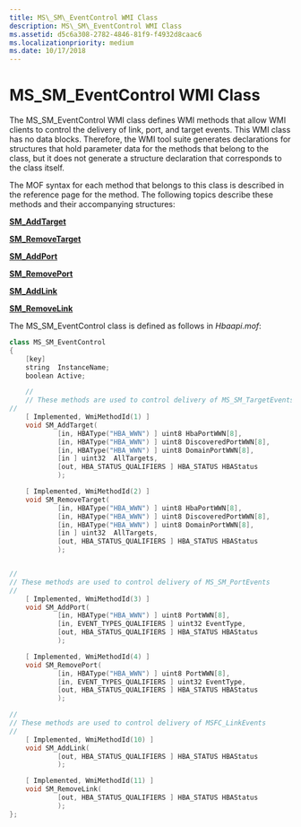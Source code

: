 ```yaml
---
title: MS\_SM\_EventControl WMI Class
description: MS\_SM\_EventControl WMI Class
ms.assetid: d5c6a308-2782-4846-81f9-f4932d8caac6
ms.localizationpriority: medium
ms.date: 10/17/2018
---
```


# MS\_SM\_EventControl WMI Class


The MS\_SM\_EventControl WMI class defines WMI methods that allow WMI clients to control the delivery of link, port, and target events. This WMI class has no data blocks. Therefore, the WMI tool suite generates declarations for structures that hold parameter data for the methods that belong to the class, but it does not generate a structure declaration that corresponds to the class itself.

The MOF syntax for each method that belongs to this class is described in the reference page for the method. The following topics describe these methods and their accompanying structures:

[**SM\_AddTarget**](sm-addtarget.md)

[**SM\_RemoveTarget**](sm-removetarget.md)

[**SM\_AddPort**](sm-addport.md)

[**SM\_RemovePort**](sm-removeport.md)

[**SM\_AddLink**](sm-addlink.md)

[**SM\_RemoveLink**](sm-removelink.md)

The MS\_SM\_EventControl class is defined as follows in *Hbaapi.mof*:

```cpp
class MS_SM_EventControl 
{ 
    [key] 
    string  InstanceName; 
    boolean Active; 

    //
    // These methods are used to control delivery of MS_SM_TargetEvents
//
    [ Implemented, WmiMethodId(1) ]
    void SM_AddTarget(
            [in, HBAType("HBA_WWN") ] uint8 HbaPortWWN[8],
            [in, HBAType("HBA_WWN") ] uint8 DiscoveredPortWWN[8],
            [in, HBAType("HBA_WWN") ] uint8 DomainPortWWN[8],
            [in ] uint32  AllTargets,
            [out, HBA_STATUS_QUALIFIERS ] HBA_STATUS HBAStatus
            );

    [ Implemented, WmiMethodId(2) ]
    void SM_RemoveTarget(
            [in, HBAType("HBA_WWN") ] uint8 HbaPortWWN[8],
            [in, HBAType("HBA_WWN") ] uint8 DiscoveredPortWWN[8],
            [in, HBAType("HBA_WWN") ] uint8 DomainPortWWN[8],
            [in ] uint32  AllTargets,
            [out, HBA_STATUS_QUALIFIERS ] HBA_STATUS HBAStatus
            );


//
// These methods are used to control delivery of MS_SM_PortEvents
//
    [ Implemented, WmiMethodId(3) ]
    void SM_AddPort(
            [in, HBAType("HBA_WWN") ] uint8 PortWWN[8],
            [in, EVENT_TYPES_QUALIFIERS ] uint32 EventType,
            [out, HBA_STATUS_QUALIFIERS ] HBA_STATUS HBAStatus
            );

    [ Implemented, WmiMethodId(4) ]
    void SM_RemovePort(
            [in, HBAType("HBA_WWN") ] uint8 PortWWN[8],
            [in, EVENT_TYPES_QUALIFIERS ] uint32 EventType,
            [out, HBA_STATUS_QUALIFIERS ] HBA_STATUS HBAStatus
            );

//
// These methods are used to control delivery of MSFC_LinkEvents
//
    [ Implemented, WmiMethodId(10) ]
    void SM_AddLink(
            [out, HBA_STATUS_QUALIFIERS ] HBA_STATUS HBAStatus
            );

    [ Implemented, WmiMethodId(11) ]
    void SM_RemoveLink(
            [out, HBA_STATUS_QUALIFIERS ] HBA_STATUS HBAStatus
            );
};
```

 

 





